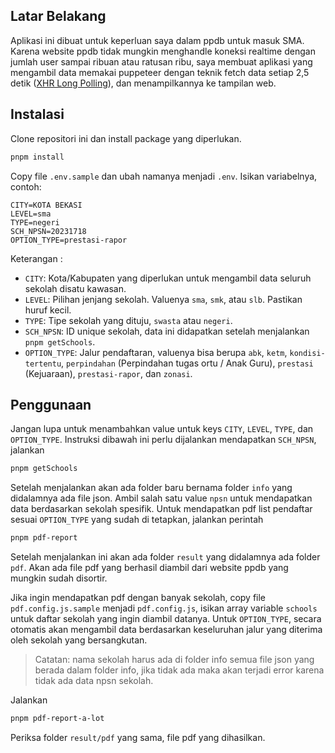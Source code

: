 ## Latar Belakang

Aplikasi ini dibuat untuk keperluan saya dalam ppdb untuk masuk SMA. Karena website ppdb tidak mungkin menghandle koneksi realtime dengan jumlah user sampai ribuan atau ratusan ribu, saya membuat aplikasi yang mengambil data memakai puppeteer dengan teknik fetch data setiap 2,5 detik ([XHR Long Polling](https://en.wikipedia.org/wiki/Push_technology#Long_polling)), dan menampilkannya ke tampilan web.

## Instalasi

Clone repositori ini dan install package yang diperlukan.

```sh
pnpm install
```

Copy file `.env.sample` dan ubah namanya menjadi `.env`. Isikan variabelnya, contoh:

```
CITY=KOTA BEKASI
LEVEL=sma
TYPE=negeri
SCH_NPSN=20231718
OPTION_TYPE=prestasi-rapor
```

Keterangan :

- `CITY`: Kota/Kabupaten yang diperlukan untuk mengambil data seluruh sekolah disatu kawasan.
- `LEVEL`: Pilihan jenjang sekolah. Valuenya `sma`, `smk`, atau `slb`. Pastikan huruf kecil.
- `TYPE`: Tipe sekolah yang dituju, `swasta` atau `negeri`.
- `SCH_NPSN`: ID unique sekolah, data ini didapatkan setelah menjalankan `pnpm getSchools`.
- `OPTION_TYPE`: Jalur pendaftaran, valuenya bisa berupa `abk`, `ketm`, `kondisi-tertentu`, `perpindahan` (Perpindahan tugas ortu / Anak Guru), `prestasi` (Kejuaraan), `prestasi-rapor`, dan `zonasi`.

## Penggunaan

Jangan lupa untuk menambahkan value untuk keys `CITY`, `LEVEL`, `TYPE`, dan `OPTION_TYPE`. Instruksi dibawah ini perlu dijalankan mendapatkan `SCH_NPSN`, jalankan

```sh
pnpm getSchools
```

Setelah menjalankan akan ada folder baru bernama folder `info` yang didalamnya ada file json. Ambil salah satu value `npsn` untuk mendapatkan data berdasarkan sekolah spesifik. Untuk mendapatkan pdf list pendaftar sesuai `OPTION_TYPE` yang sudah di tetapkan, jalankan perintah

```sh
pnpm pdf-report
```

Setelah menjalankan ini akan ada folder `result` yang didalamnya ada folder `pdf`. Akan ada file pdf yang berhasil diambil dari website ppdb yang mungkin sudah disortir.

Jika ingin mendapatkan pdf dengan banyak sekolah, copy file `pdf.config.js.sample` menjadi `pdf.config.js`, isikan array variable `schools` untuk daftar sekolah yang ingin diambil datanya. Untuk `OPTION_TYPE`, secara otomatis akan mengambil data berdasarkan keseluruhan jalur yang diterima oleh sekolah yang bersangkutan.

> Catatan: nama sekolah harus ada di folder info semua file json yang berada dalam folder info, jika tidak ada maka akan terjadi error karena tidak ada data npsn sekolah.

Jalankan

```sh
pnpm pdf-report-a-lot
```

Periksa folder `result/pdf` yang sama, file pdf yang dihasilkan.

